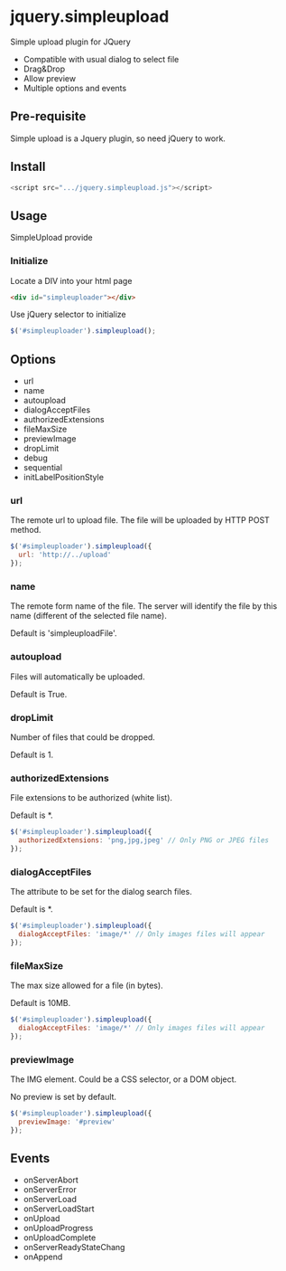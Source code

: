 # jquery.simpleupload
Simple upload plugin for JQuery

* Compatible with usual dialog to select file
* Drag&Drop
* Allow preview
* Multiple options and events

## Pre-requisite
Simple upload is a Jquery plugin, so need jQuery to work.

## Install

```javascript
<script src=".../jquery.simpleupload.js"></script>
```

## Usage

SimpleUpload provide 

### Initialize

Locate a DIV into your html page

```html
<div id="simpleuploader"></div>
```

Use jQuery selector to initialize
```javascript
$('#simpleuploader').simpleupload();
```

## Options

* url
* name
* autoupload
* dialogAcceptFiles
* authorizedExtensions
* fileMaxSize
* previewImage
* dropLimit
* debug
* sequential
* initLabelPositionStyle

### url

The remote url to upload file.
The file will be uploaded by HTTP POST method.

```javascript
$('#simpleuploader').simpleupload({
  url: 'http://../upload'
});
```

### name

The remote form name of the file.
The server will identify the file by this name (different of the selected file name).

Default is 'simpleuploadFile'.

### autoupload

Files will automatically be uploaded.

Default is True.

### dropLimit

Number of files that could be dropped.

Default is 1.

### authorizedExtensions

File extensions to be authorized (white list).

Default is *.

```javascript
$('#simpleuploader').simpleupload({
  authorizedExtensions: 'png,jpg,jpeg' // Only PNG or JPEG files
});
```

### dialogAcceptFiles

The attribute to be set for the dialog search files.

Default is *.

```javascript
$('#simpleuploader').simpleupload({
  dialogAcceptFiles: 'image/*' // Only images files will appear
});
```

### fileMaxSize

The max size allowed for a file (in bytes).

Default is 10MB.

```javascript
$('#simpleuploader').simpleupload({
  dialogAcceptFiles: 'image/*' // Only images files will appear
});
```

### previewImage

The IMG element. Could be a CSS selector, or a DOM object.

No preview is set by default.

```javascript
$('#simpleuploader').simpleupload({
  previewImage: '#preview'
});
```

## Events

* onServerAbort
* onServerError
* onServerLoad
* onServerLoadStart
* onUpload
* onUploadProgress
* onUploadComplete
* onServerReadyStateChang
* onAppend
